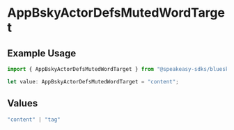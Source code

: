 # AppBskyActorDefsMutedWordTarget

## Example Usage

```typescript
import { AppBskyActorDefsMutedWordTarget } from "@speakeasy-sdks/bluesky/models/components";

let value: AppBskyActorDefsMutedWordTarget = "content";
```

## Values

```typescript
"content" | "tag"
```